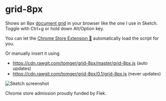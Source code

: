 # grid-8px

Shows an 8px [document grid](https://helpx.adobe.com/indesign/using/grids.html) in your browser like the one I use in Sketch. Toggle with Ctrl+g or hold down Alt/Option key.

You can let the [Chrome Store Extension 🍒](https://chrome.google.com/webstore/detail/grid-8px/gmemacfcodbleljenhpddookldkceggi) automatically load the script for you.

Or manually insert it using 
  - https://cdn.rawgit.com/tomger/grid-8px/master/grid-8px.js (auto updates)
  - https://cdn.rawgit.com/tomger/grid-8px/0.1/grid-8px.js (never updates)

![Sketch screenshot](http://f.cl.ly/items/0k240H0w0Q3j030p0D16/Image%202015-04-09%20at%2011.51.49%20AM.png)

Chrome store admission proudly funded by Flek.
 
